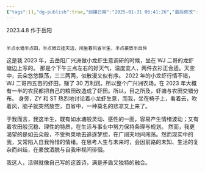 ```yaml
---
{"tags":[],"dg-publish":true,"创建日期":"2025-01-31 06:41:26","最后修改":"2025-01-31 08:28:20","permalink":"/诗以咏志/半点/","dgPassFrontmatter":true,"noteIcon":"","created":"2025-01-31T18:41:26.336+08:00"}
---
```



2023.4.8 作于岳阳

```ad-info

半点水塘半点田，半点微云挂天边，闲坐春风省半生，半点豪放半自怜
```

这是我 2023 年，去岳阳广兴洲做小龙虾生意调研的时候，坐在 WJ 二哥的龙虾塘边上写的。
那是个下午三点左右的好天气，温度宜人，两件衣衫正合适。天空中，云朵悠悠飘荡，三三两两，似散漫又似有序。
2022 年的小龙虾行情不错，WJ 二哥四五亩的虾田，赚了 30 万利润。所以整个广兴洲农场，在 2023 年大概有一半的农民都把自己的粮田改造成了虾田。所以，目之所及，虾塘与农田交错分布。
身旁，ZY 和 ST 热烈地讨论着小龙虾生意，而我，坐在椅子上，看着云，吹着风，脑子就突然放空，自省中，一种莫名的悲凉又上来了。

于我而言，我这半生，既有如水塘般灵动、感性的一面，容易产生情绪波动；又有着农田般沉稳、理性的特质，在生活与事业中努力保持条理与规划。
然而，我更渴望的是如云朵般，不受拘束地去追逐梦想，在广阔天地间闯荡。然而现实中的我，又常陷入自我怜惜的情绪。在思考人生与未来时，会因前路的未知、生活的复杂而纠结，在豪放洒脱与自我审视间徘徊。

我这人，活得就像自己写的这首诗，满是矛盾又独特的融合。
